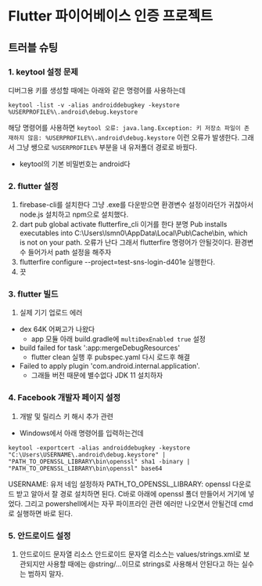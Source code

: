 # Flutter 파이어베이스 인증 프로젝트
## 트러블 슈팅
### 1. keytool 설정 문제
디버그용 키를 생성할 때에는 아래와 같은 명령어를 사용하는데
```
keytool -list -v -alias androiddebugkey -keystore %USERPROFILE%\.android\debug.keystore
```
해당 명령어를 사용하면 `keytool 오류: java.lang.Exception: 키 저장소 파일이 존재하지 않음: %USERPROFILE%\.android\debug.keystore` 이런 오류가 발생한다. 
그래서 그냥 쌩으로 `%USERPROFILE%` 부분을 내 유저폴더 경로로 바꿨다.

+ keytool의 기본 비밀번호는 android다

### 2. flutter 설정
1. firebase-cli를 설치한다
그냥 .exe를 다운받으면 환경변수 설정이라던가 귀찮아서 node.js 설치하고 npm으로 설치했다.
2. dart pub global activate flutterfire_cli 이거를 한다
분명 Pub installs executables into C:\Users\lsmn0\AppData\Local\Pub\Cache\bin, which is not on your path. 오류가 난다
그래서 flutterfire 명령어가 안될것이다. 환경변수 들어가서 path 설정을 해주자
3. flutterfire configure --project=test-sns-login-d401e 실행한다.
4. 끗

### 3. flutter 빌드
1. 실제 기기 업로드 에러
- dex 64K 어쩌고가 나왔다
    - app 모듈 아래 build.gradle에 `multiDexEnabled true` 설정
- build failed for task ':app:mergeDebugResources'
    - flutter clean 실행 후 pubspec.yaml 다시 로드후 해결
- Failed to apply plugin 'com.android.internal.application'.
    - 그래들 버전 때문에 별수없다 JDK 11 설치하자
### 4. Facebook 개발자 페이지 설정
1. 개발 및 릴리스 키 해시 추가 관련
- Windows에서 아래 명령어를 입력하는건데
```
keytool -exportcert -alias androiddebugkey -keystore "C:\Users\USERNAME\.android\debug.keystore" | "PATH_TO_OPENSSL_LIBRARY\bin\openssl" sha1 -binary | "PATH_TO_OPENSSL_LIBRARY\bin\openssl" base64   
```
USERNAME: 유저 네임 설정하자
PATH_TO_OPENSSL_LIBRARY: openssl 다운로드 받고 알아서 잘 경로 설치하면 된다. C바로 아래에 openssl 폴더 만들어서 거기에 넣었다.
그리고 powershell에서는 자꾸 파이프라인 관련 에러만 나오면서 안될건데 cmd로 실행하면 바로 된다.
### 5. 안드로이드 설정
1. 안드로이드 문자열 리소스
안드로이드 문자열 리소스는 values/strings.xml로 보관되지만 사용할 때에는 @string/...이므로 strings로 사용해서 안된다고 하는 실수는 범하지 말자.